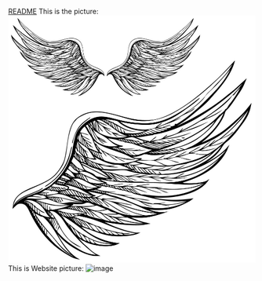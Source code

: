 
[README](https://github.com/iiilight/MarkDown/edit/master/README.md)
This is the picture: ![image](https://github.com/iiilight/MarkDown/blob/master/picture.jpg)
This is Website picture: ![image](https://m.media-amazon.com/images/M/MV5BMTEzNzY0OTg0NTdeQTJeQWpwZ15BbWU4MDU3OTg3MjUz._V1_SY1000_CR0,0,674,1000_AL_.jpg)
